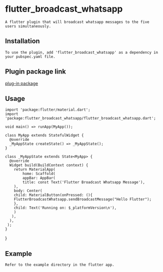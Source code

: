 # flutter_broadcast_whatsapp

    A flutter plugin that will broadcast whatsapp messages to the five users simultaneously.

## Installation 

    To use the plugin, add 'flutter_broadcast_whatsapp' as a dependency in your pubspec.yaml file.

## Plugin package link

[plug-in package](https://github.com/rohit1814/flutter_broadcast_whatsapp)

## Usage

    import 'package:flutter/material.dart';
    import 'package:flutter_broadcast_whatsapp/flutter_broadcast_whatsapp.dart';
    
    void main() => runApp(MyApp());
    
    class MyApp extends StatefulWidget {
      @override
      _MyAppState createState() => _MyAppState();
    }
    
    class _MyAppState extends State<MyApp> {
      @override
      Widget build(BuildContext context) {
        return MaterialApp(
            home: Scaffold(
            appBar: AppBar(
            title: const Text('Flutter Broadcast Whatsapp Message'),
        ),
        body: Center(
        child: MaterialButton(onPressed: (){
        FlutterBroadcastWhatsapp.sendBroadcastMessage("Hello Flutter");
        },
        child: Text('Running on: $_platformVersion\n'),
        )
       ),
      ),
     );
    }
   }
   
## Example 

    Refer to the example directory in the flutter app.
